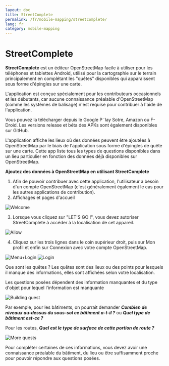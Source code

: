 ```yaml
---
layout: doc
title: StreetComplete
permalink: /fr/mobile-mapping/streetcomplete/
lang: fr
category: mobile-mapping
---
```


StreetComplete
==============


**StreetComplete** est un éditeur OpenStreetMap facile à utiliser pour les téléphones et tablettes Android, utilisé pour la cartographie sur le terrain principalement en complétant les "quêtes" disponibles qui apparaissent sous forme d'épingles sur une carte.

L'application est conçue spécialement pour les contributeurs occasionnels et les débutants, car aucune connaissance préalable d'OpenStreetMap (comme les systèmes de balisage) n'est requise pour contribuer à l'aide de l'application.

Vous pouvez la télécharger depuis le Google P¨lay Sotre, Amazon ou F-Droid. Les versions release et béta des APKs sont également disponibles sur GitHub.

L'application affiche les lieux où des données peuvent être ajoutées à OpenStreetMap par le biais de l'application sous forme d'épingles de quête sur une carte. Cette app liste tous les types de questions disponibles dans un lieu particulier en fonction des données déjà disponibles sur OpenStreetMap.

**Ajoutez des données à OpenStreetMap en utilisant StreetComplete**

1. Afin de pouvoir contribuer avec cette application, l'utilisateur a besoin d'un compte OpenStreetMap (c'est généralement également le cas pour les autres applications de contribution).
2. Affichages et pages d'accueil

![Welcome][]

3. Lorsque vous cliquez sur "LET'S GO !", vous devez autoriser StreetComplete à accéder à la localisation de cet appareil.

![Allow][]

4. Cliquez sur les trois lignes dans le coin supérieur droit, puis sur Mon profil et enfin sur Connexion avec votre compte OpenStreetMap.

![Menu+Login][]
![Login][]

Que sont les quêtes ? Les quêtes sont des lieux ou des points pour lesquels il manque des informations, elles sont affichées selon votre localisation.

Les questions posées dépendent des information manquantes et du type d'objet pour lequel l'information est manquante

![Building quest][]

Par exemple, pour les bâtiments, on pourrait demander ***Combien de niveaux au-dessus du sous-sol ce bâtiment a-t-il ?*** ou ***Quel type de bâtiment est-ce ?***

Pour les routes, ***Quel est le type de surface de cette portion de route ?***

![More quests][]

Pour compléter certaines de ces informations, vous devez avoir une connaissance préalable du bâtiment, du lieu ou être suffisamment proche pour pouvoir répondre aux questions posées.



[Welcome]:          /images/mobile-mapping/streetcomplete-welcome.png
[Allow]:            /images/mobile-mapping/streetcomplete-allow.png
[Menu+Login]:       /images/mobile-mapping/streetcomplete-menu_login.png
[Login]:            /images/mobile-mapping/streetcomplete-login.png
[Building quest]:   /images/mobile-mapping/streetcomplete-building-quest.png
[More quests]:      /images/mobile-mapping/streetcomplete-more-quests.png
